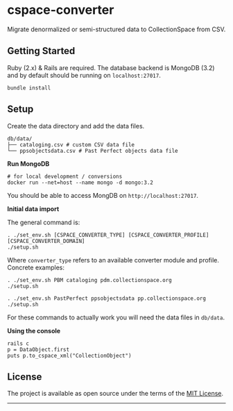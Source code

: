 cspace-converter
===

Migrate denormalized or semi-structured data to CollectionSpace from CSV.

Getting Started
---

Ruby (2.x) & Rails are required. The database backend is MongoDB (3.2) and by default should be running on `localhost:27017`.

```
bundle install
```

Setup
---

Create the data directory and add the data files.

```
db/data/
├── cataloging.csv # custom CSV data file
└── ppsobjectsdata.csv # Past Perfect objects data file
```

**Run MongoDB**

```
# for local development / conversions
docker run --net=host --name mongo -d mongo:3.2
```

You should be able to access MongDB on `http://localhost:27017`.

**Initial data import**

The general command is:

```
. ./set_env.sh [CSPACE_CONVERTER_TYPE] [CSPACE_CONVERTER_PROFILE] [CSPACE_CONVERTER_DOMAIN]
./setup.sh
```

Where `converter_type` refers to an available converter module and profile. Concrete examples:

```
. ./set_env.sh PBM cataloging pdm.collectionspace.org
./setup.sh

. ./set_env.sh PastPerfect ppsobjectsdata pp.collectionspace.org
./setup.sh
```

For these commands to actually work you will need the data files in `db/data`.

**Using the console**

```
rails c
p = DataObject.first
puts p.to_cspace_xml("CollectionObject")
```

License
---

The project is available as open source under the terms of the [MIT License](http://opensource.org/licenses/MIT).

---
